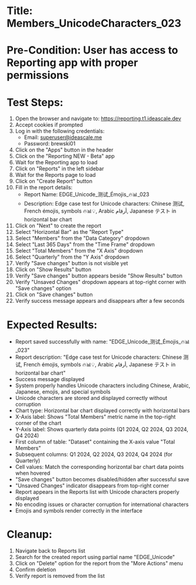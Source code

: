 # Title: Members_UnicodeCharacters_023

# Pre-Condition: User has access to Reporting app with proper permissions

# Test Steps:
1. Open the browser and navigate to: https://reporting.t1.ideascale.dev
2. Accept cookies if prompted
3. Log in with the following credentials:
   - Email: superuser@ideascale.me
   - Password: brewski01
4. Click on the "Apps" button in the header
5. Click on the "Reporting NEW - Beta" app
6. Wait for the Reporting app to load
7. Click on "Reports" in the left sidebar
8. Wait for the Reports page to load
9. Click on "Create Report" button
10. Fill in the report details:
    - Report Name: EDGE_Unicode_测试_Émojis_🔥📊_023
    - Description: Edge case test for Unicode characters: Chinese 测试, French émojis, symbols 🔥📊💡, Arabic أرقام, Japanese テスト in horizontal bar chart
11. Click on "Next" to create the report
12. Select "Horizontal Bar" as the "Report Type"
13. Select "Members" from the "Data Category" dropdown
14. Select "Last 365 Days" from the "Time Frame" dropdown
15. Select "Total Members" from the "X Axis" dropdown
16. Select "Quarterly" from the "Y Axis" dropdown
17. Verify "Save changes" button is not visible yet
18. Click on "Show Results" button
19. Verify "Save changes" button appears beside "Show Results" button
20. Verify "Unsaved Changes" dropdown appears at top-right corner with "Save changes" option
21. Click on "Save changes" button
22. Verify success message appears and disappears after a few seconds

# Expected Results:
- Report saved successfully with name: "EDGE_Unicode_测试_Émojis_🔥📊_023"
- Report description: "Edge case test for Unicode characters: Chinese 测试, French émojis, symbols 🔥📊💡, Arabic أرقام, Japanese テスト in horizontal bar chart"
- Success message displayed
- System properly handles Unicode characters including Chinese, Arabic, Japanese, emojis, and special symbols
- Unicode characters are stored and displayed correctly without corruption
- Chart type: Horizontal bar chart displayed correctly with horizontal bars
- X-Axis label: Shows "Total Members" metric name in the top-right corner of the chart
- Y-Axis label: Shows quarterly data points (Q1 2024, Q2 2024, Q3 2024, Q4 2024)
- First column of table: "Dataset" containing the X-axis value "Total Members"
- Subsequent columns: Q1 2024, Q2 2024, Q3 2024, Q4 2024 (for Quarterly)
- Cell values: Match the corresponding horizontal bar chart data points when hovered
- "Save changes" button becomes disabled/hidden after successful save
- "Unsaved Changes" indicator disappears from top-right corner
- Report appears in the Reports list with Unicode characters properly displayed
- No encoding issues or character corruption for international characters
- Emojis and symbols render correctly in the interface

# Cleanup:
1. Navigate back to Reports list
2. Search for the created report using partial name "EDGE_Unicode"
3. Click on "Delete" option for the report from the "More Actions" menu
4. Confirm deletion
5. Verify report is removed from the list